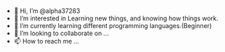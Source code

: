 - 👋 Hi, I’m @alpha37283
- 👀 I’m interested in Learning new things, and knowing how things work.
- 🌱 I’m currently learning different programming languages.(Beginner)
- 💞️ I’m looking to collaborate on ...
- 📫 How to reach me ...

<!---
alpha37283/alpha37283 is a ✨ special ✨ repository because its `README.md` (this file) appears on your GitHub profile.
You can click the Preview link to take a look at your changes.
--->
